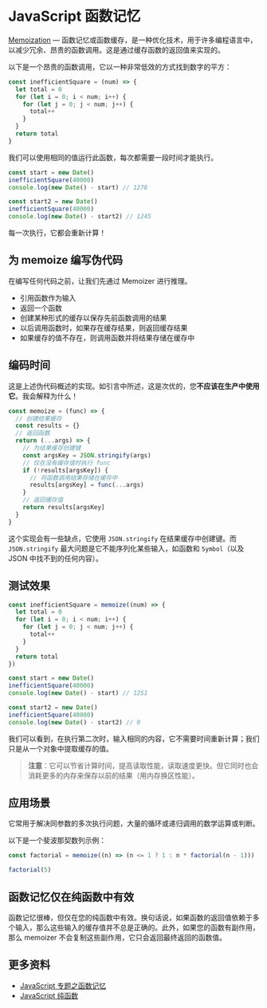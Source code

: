 # JavaScript 函数记忆

[Memoization](https://zh.wikipedia.org/wiki/%E8%AE%B0%E5%BF%86%E5%8C%96) — 函数记忆或函数缓存，是一种优化技术，用于许多编程语言中，以减少冗余、昂贵的函数调用。这是通过缓存函数的返回值来实现的。

以下是一个昂贵的函数调用，它以一种非常低效的方式找到数字的平方：

```js
const inefficientSquare = (num) => {
  let total = 0
  for (let i = 0; i < num; i++) {
    for (let j = 0; j < num; j++) {
      total++
    }
  }
  return total
}
```

我们可以使用相同的值运行此函数，每次都需要一段时间才能执行。

```js
const start = new Date()
inefficientSquare(40000)
console.log(new Date() - start) // 1278

const start2 = new Date()
inefficientSquare(40000)
console.log(new Date() - start2) // 1245
```

每一次执行，它都会重新计算！

## 为 memoize 编写伪代码

在编写任何代码之前，让我们先通过 Memoizer 进行推理。

- 引用函数作为输入
- 返回一个函数
- 创建某种形式的缓存以保存先前函数调用的结果
- 以后调用函数时，如果存在缓存结果，则返回缓存结果
- 如果缓存的值不存在，则调用函数并将结果存储在缓存中

## 编码时间

这是上述伪代码概述的实现。如引言中所述，这是次优的，您**不应该在生产中使用它**。我会解释为什么！

```js
const memoize = (func) => {
  // 创建结果缓存
  const results = {}
  // 返回函数
  return (...args) => {
    // 为结果缓存创建键
    const argsKey = JSON.stringify(args)
    // 仅在没有缓存值时执行 func
    if (!results[argsKey]) {
      // 将函数调用结果存储在缓存中
      results[argsKey] = func(...args)
    }
    // 返回缓存值
    return results[argsKey]
  }
}
```

这个实现会有一些缺点，它使用 `JSON.stringify` 在结果缓存中创建键。而 `JSON.stringify` 最大问题是它不能序列化某些输入，如函数和 `Symbol`（以及 JSON 中找不到的任何内容）。

## 测试效果

```js
const inefficientSquare = memoize((num) => {
  let total = 0
  for (let i = 0; i < num; i++) {
    for (let j = 0; j < num; j++) {
      total++
    }
  }
  return total
})

const start = new Date()
inefficientSquare(40000)
console.log(new Date() - start) // 1251

const start2 = new Date()
inefficientSquare(40000)
console.log(new Date() - start2) // 0
```

我们可以看到，在执行第二次时，输入相同的内容，它不需要时间重新计算；我们只是从一个对象中提取缓存的值。

> **注意**：它可以节省计算时间，提高读取性能，读取速度更快。但它同时也会消耗更多的内存来保存以前的结果（用内存换区性能）。

## 应用场景

它常用于解决同参数的多次执行问题，大量的循环或递归调用的数学运算或判断。

以下是一个斐波那契数列示例：

```js
const factorial = memoize((n) => (n <= 1 ? 1 : n * factorial(n - 1)))

factorial(5)
```

## 函数记忆仅在纯函数中有效

函数记忆很棒，但仅在您的纯函数中有效。换句话说，如果函数的返回值依赖于多个输入，那么这些输入的缓存值并不总是正确的。此外，如果您的函数有副作用，那么 memoizer 不会复制这些副作用，它只会返回最终返回的函数值。

## 更多资料

- [JavaScript 专题之函数记忆](https://github.com/mqyqingfeng/Blog/issues/46)
- [JavaScript 纯函数](https://www.jianshu.com/p/5d521da67ae1)
